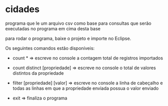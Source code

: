 # cidades
programa que le um arquivo csv como base para consultas que serão executadas no programa em cima desta base

para rodar o programa, baixe o projeto e importe no Eclipse.

Os seguintes comandos estão disponíveis:

 - count * => escreve no console a contagem total de registros importados
			  
- count distinct [propriedade] => escreve no console o total de valores distintos da propriedade
			  
- filter [propriedade] [valor] => escreve no console a linha de cabeçalho e todas as linhas em que a propriedade enviada possua o valor enviado
			  
- exit => finaliza o programa

